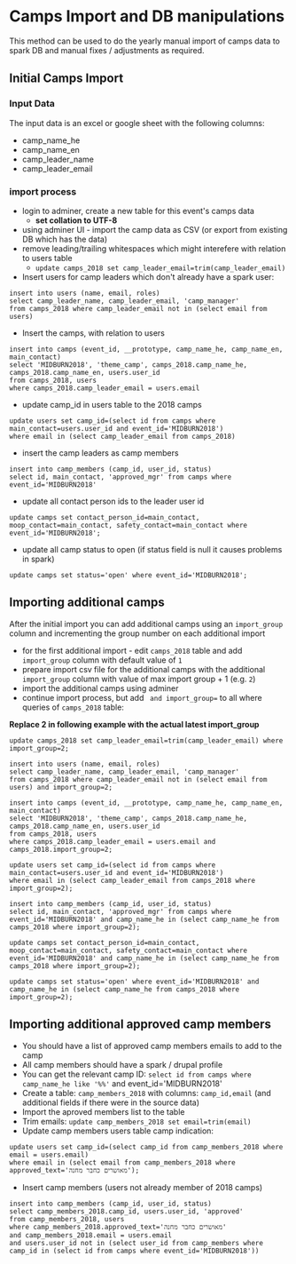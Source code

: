 # Camps Import and DB manipulations

This method can be used to do the yearly manual import of camps data to spark DB and manual fixes / adjustments as required.


## Initial Camps Import

### Input Data

The input data is an excel or google sheet with the following columns:

* camp_name_he
* camp_name_en
* camp_leader_name
* camp_leader_email

### import process

* login to adminer, create a new table for this event's camps data
  * **set collation to UTF-8**
* using adminer UI - import the camp data as CSV (or export from existing DB which has the data)
* remove leading/trailing whitespaces which might interefere with relation to users table
  * `update camps_2018 set camp_leader_email=trim(camp_leader_email)`
* Insert users for camp leaders which don't already have a spark user:
```
insert into users (name, email, roles) 
select camp_leader_name, camp_leader_email, 'camp_manager' 
from camps_2018 where camp_leader_email not in (select email from users)
```
* Insert the camps, with relation to users
```
insert into camps (event_id, __prototype, camp_name_he, camp_name_en, main_contact)
select 'MIDBURN2018', 'theme_camp', camps_2018.camp_name_he, camps_2018.camp_name_en, users.user_id
from camps_2018, users
where camps_2018.camp_leader_email = users.email
```
* update camp_id in users table to the 2018 camps
```
update users set camp_id=(select id from camps where main_contact=users.user_id and event_id='MIDBURN2018') 
where email in (select camp_leader_email from camps_2018)
```
* insert the camp leaders as camp members
```
insert into camp_members (camp_id, user_id, status)
select id, main_contact, 'approved_mgr' from camps where event_id='MIDBURN2018'
```
* update all contact person ids to the leader user id
```
update camps set contact_person_id=main_contact, moop_contact=main_contact, safety_contact=main_contact where event_id='MIDBURN2018';
```
* update all camp status to open (if status field is null it causes problems in spark)
```
update camps set status='open' where event_id='MIDBURN2018';
```


## Importing additional camps

After the initial import you can add additional camps using an `import_group` column and incrementing the group number on each additional import

* for the first additional import - edit `camps_2018` table and add `import_group` column with default value of `1`
* prepare import csv file for the additional camps with the additional `import_group` column with value of max import group + 1 (e.g. `2`)
* import the additional camps using adminer
* continue import process, but add ` and import_group=` to all where queries of `camps_2018` table:

**Replace 2 in following example with the actual latest import_group**

```
update camps_2018 set camp_leader_email=trim(camp_leader_email) where import_group=2;

insert into users (name, email, roles)
select camp_leader_name, camp_leader_email, 'camp_manager' 
from camps_2018 where camp_leader_email not in (select email from users) and import_group=2;

insert into camps (event_id, __prototype, camp_name_he, camp_name_en, main_contact)
select 'MIDBURN2018', 'theme_camp', camps_2018.camp_name_he, camps_2018.camp_name_en, users.user_id
from camps_2018, users
where camps_2018.camp_leader_email = users.email and camps_2018.import_group=2;

update users set camp_id=(select id from camps where main_contact=users.user_id and event_id='MIDBURN2018') 
where email in (select camp_leader_email from camps_2018 where import_group=2);

insert into camp_members (camp_id, user_id, status)
select id, main_contact, 'approved_mgr' from camps where event_id='MIDBURN2018' and camp_name_he in (select camp_name_he from camps_2018 where import_group=2);

update camps set contact_person_id=main_contact, moop_contact=main_contact, safety_contact=main_contact where event_id='MIDBURN2018' and camp_name_he in (select camp_name_he from camps_2018 where import_group=2);

update camps set status='open' where event_id='MIDBURN2018' and camp_name_he in (select camp_name_he from camps_2018 where import_group=2);
```


## Importing additional approved camp members

* You should have a list of approved camp members emails to add to the camp
* All camp members should have a spark / drupal profile
* You can get the relevant camp ID: `select id from camps where camp_name_he like '%%'` and event_id='MIDBURN2018'
* Create a table: `camp_members_2018` with columns: `camp_id,email` (and additional fields if there were in the source data)
* Import the aproved members list to the table
* Trim emails: `update camp_members_2018 set email=trim(email)`
* Update camp members users table camp indication:
```
update users set camp_id=(select camp_id from camp_members_2018 where email = users.email)
where email in (select email from camp_members_2018 where approved_text='מאושרים כחבר מחנה');
```
* Insert camp members (users not already member of 2018 camps)
```
insert into camp_members (camp_id, user_id, status)
select camp_members_2018.camp_id, users.user_id, 'approved'
from camp_members_2018, users
where camp_members_2018.approved_text='מאושרים כחבר מחנה'
and camp_members_2018.email = users.email
and users.user_id not in (select user_id from camp_members where camp_id in (select id from camps where event_id='MIDBURN2018'))
```
